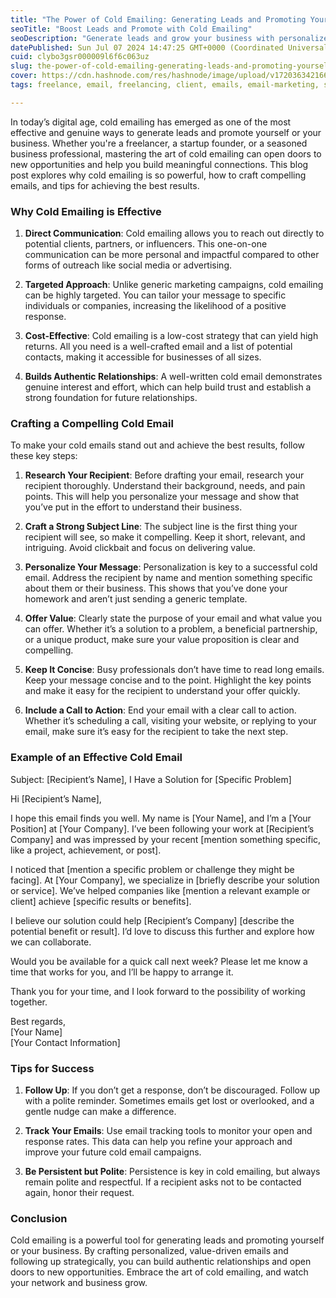 ```yaml
---
title: "The Power of Cold Emailing: Generating Leads and Promoting Yourself( Hidden Secret )"
seoTitle: "Boost Leads and Promote with Cold Emailing"
seoDescription: "Generate leads and grow your business with personalized cold emails. Learn to craft compelling, value-driven outreach"
datePublished: Sun Jul 07 2024 14:47:25 GMT+0000 (Coordinated Universal Time)
cuid: clybo3gsr000009l6f6c063uz
slug: the-power-of-cold-emailing-generating-leads-and-promoting-yourself-hidden-secret
cover: https://cdn.hashnode.com/res/hashnode/image/upload/v1720363421666/7b7d0bd2-3740-4fc5-829a-3792ff6429eb.png
tags: freelance, email, freelancing, client, emails, email-marketing, sales, cold-email

---
```


In today’s digital age, cold emailing has emerged as one of the most effective and genuine ways to generate leads and promote yourself or your business. Whether you're a freelancer, a startup founder, or a seasoned business professional, mastering the art of cold emailing can open doors to new opportunities and help you build meaningful connections. This blog post explores why cold emailing is so powerful, how to craft compelling emails, and tips for achieving the best results.

### Why Cold Emailing is Effective

1. **Direct Communication**: Cold emailing allows you to reach out directly to potential clients, partners, or influencers. This one-on-one communication can be more personal and impactful compared to other forms of outreach like social media or advertising.
    
2. **Targeted Approach**: Unlike generic marketing campaigns, cold emailing can be highly targeted. You can tailor your message to specific individuals or companies, increasing the likelihood of a positive response.
    
3. **Cost-Effective**: Cold emailing is a low-cost strategy that can yield high returns. All you need is a well-crafted email and a list of potential contacts, making it accessible for businesses of all sizes.
    
4. **Builds Authentic Relationships**: A well-written cold email demonstrates genuine interest and effort, which can help build trust and establish a strong foundation for future relationships.
    

### Crafting a Compelling Cold Email

To make your cold emails stand out and achieve the best results, follow these key steps:

1. **Research Your Recipient**: Before drafting your email, research your recipient thoroughly. Understand their background, needs, and pain points. This will help you personalize your message and show that you’ve put in the effort to understand their business.
    
2. **Craft a Strong Subject Line**: The subject line is the first thing your recipient will see, so make it compelling. Keep it short, relevant, and intriguing. Avoid clickbait and focus on delivering value.
    
3. **Personalize Your Message**: Personalization is key to a successful cold email. Address the recipient by name and mention something specific about them or their business. This shows that you’ve done your homework and aren’t just sending a generic template.
    
4. **Offer Value**: Clearly state the purpose of your email and what value you can offer. Whether it’s a solution to a problem, a beneficial partnership, or a unique product, make sure your value proposition is clear and compelling.
    
5. **Keep It Concise**: Busy professionals don’t have time to read long emails. Keep your message concise and to the point. Highlight the key points and make it easy for the recipient to understand your offer quickly.
    
6. **Include a Call to Action**: End your email with a clear call to action. Whether it’s scheduling a call, visiting your website, or replying to your email, make sure it’s easy for the recipient to take the next step.
    

### Example of an Effective Cold Email

Subject: \[Recipient’s Name\], I Have a Solution for \[Specific Problem\]

Hi \[Recipient’s Name\],

I hope this email finds you well. My name is \[Your Name\], and I’m a \[Your Position\] at \[Your Company\]. I’ve been following your work at \[Recipient’s Company\] and was impressed by your recent \[mention something specific, like a project, achievement, or post\].

I noticed that \[mention a specific problem or challenge they might be facing\]. At \[Your Company\], we specialize in \[briefly describe your solution or service\]. We’ve helped companies like \[mention a relevant example or client\] achieve \[specific results or benefits\].

I believe our solution could help \[Recipient’s Company\] \[describe the potential benefit or result\]. I’d love to discuss this further and explore how we can collaborate.

Would you be available for a quick call next week? Please let me know a time that works for you, and I’ll be happy to arrange it.

Thank you for your time, and I look forward to the possibility of working together.

Best regards,  
\[Your Name\]  
\[Your Contact Information\]

### Tips for Success

1. **Follow Up**: If you don’t get a response, don’t be discouraged. Follow up with a polite reminder. Sometimes emails get lost or overlooked, and a gentle nudge can make a difference.
    
2. **Track Your Emails**: Use email tracking tools to monitor your open and response rates. This data can help you refine your approach and improve your future cold email campaigns.
    
3. **Be Persistent but Polite**: Persistence is key in cold emailing, but always remain polite and respectful. If a recipient asks not to be contacted again, honor their request.
    

### Conclusion

Cold emailing is a powerful tool for generating leads and promoting yourself or your business. By crafting personalized, value-driven emails and following up strategically, you can build authentic relationships and open doors to new opportunities. Embrace the art of cold emailing, and watch your network and business grow.